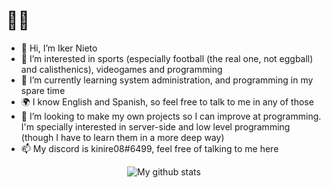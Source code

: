 # 🗿🤙
- 👋 Hi, I’m Iker Nieto
- 👀 I’m interested in sports (especially football (the real one, not eggball) and calisthenics), videogames and programming
- 🌱 I’m currently learning system administration, and programming in my spare time
- 🌍 I know English and Spanish, so feel free to talk to me in any of those
- 💞️ I’m looking to make my own projects so I can improve at programming. I'm specially interested in server-side and low level programming (though I have to learn them in a more deep way)
- 📫 My discord is kinire08#6499, feel free of talking to me here

<!---
kinire98/kinire98 is a ✨ special ✨ repository because its `README.md` (this file) appears on your GitHub profile.
You can click the Preview link to take a look at your changes.
--->
<p align="center"><img alt="My github stats" src="https://github-readme-stats.vercel.app/api?username=kinire98&show_icons=true&theme=great-gatsby">  
 <!--- 
![image]({https://img.shields.io/badge/Rust-black?style=for-the-badge&logo=rust&logoColor=#E57324})  
  
![image]({https://img.shields.io/badge/JavaScript-323330?style=for-the-badge&logo=javascript&logoColor=F7DF1E})  
  
![image]({https://img.shields.io/badge/Visual_Studio_Code-0078D4?style=for-the-badge&logo=visual%20studio%20code&logoColor=white})   
--->
 

